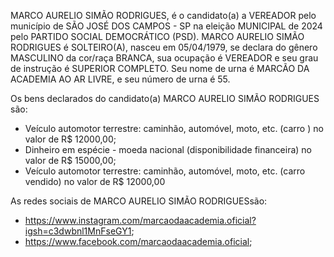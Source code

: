 MARCO AURELIO SIMÃO RODRIGUES, é o candidato(a) a VEREADOR pelo município de SÃO JOSÉ DOS CAMPOS - SP na eleição MUNICIPAL de 2024 pelo PARTIDO SOCIAL DEMOCRÁTICO (PSD). MARCO AURELIO SIMÃO RODRIGUES é SOLTEIRO(A), nasceu em 05/04/1979, se declara do gênero MASCULINO da cor/raça BRANCA, sua ocupação é VEREADOR e seu grau de instrução é SUPERIOR COMPLETO. Seu nome de urna é MARCÃO DA ACADEMIA AO AR LIVRE, e seu número de urna é 55.

Os bens declarados do candidato(a) MARCO AURELIO SIMÃO RODRIGUES são: 
- Veículo automotor terrestre: caminhão, automóvel, moto, etc. (carro ) no valor de R$ 12000,00;
- Dinheiro em espécie - moeda nacional (disponibilidade financeira) no valor de R$ 15000,00;
- Veículo automotor terrestre: caminhão, automóvel, moto, etc. (carro vendido) no valor de R$ 12000,00

As redes sociais de MARCO AURELIO SIMÃO RODRIGUESsão:
- https://www.instagram.com/marcaodaacademia.oficial?igsh=c3dwbnl1MnFseGY1;
- https://www.facebook.com/marcaodaacademia.oficial;